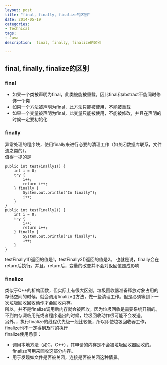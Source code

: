 ```yaml
---
layout: post
title: "final, finally, finalize的区别"
date: 2014-05-19
categories:
- Technical
tags:
- Java
description:  final, finally, finalize的区别

---
```



## final, finally, finalize的区别
### final
* 如果一个类被声明为final，此类被能被重载。因此final和abstract不能同时修饰一个类
* 如果一个方法被声明为final，此方法只能被使用，不能被重载
* 如果一个变量被声明为final，此变量只能被使用，不能被修改，并且在声明的时候一定要初始化

<!-- more -->

### finally
异常处理的程序块，使用finally来进行必要的清理工作（如关闭数据库联系，文件流之类的）。  
值得一提的是  

```
public int testFinally1() {
    int i = 0;
    try {
        i++;
        return i++;
    } finally {
        System.out.println("In finally");
        i++;
    }
}
public int testFinally2() {
    int i = 0;
    try {
        i++;
        return i++;
    } finally {
        System.out.println("In finally");
        i++;
    }
}
```
testFinally1()返回的值是1，testFinally2()返回的值是2。 也就是说，finally会在return后执行。并且，return后，变量的改变并不会对返回值照成影响

### finalize
类似于C++的析构函数，但实际上有很大区别，垃圾回收器准备释放对象占用的存储空间的时候，就会调用finalize()方法，做一些清理工作。但是必须等到下一次垃圾回收回收动作才会回收内存。  
所以，并不是finalize调用后内存就会被回收。因为垃圾回收是需要系统开销的。不到内存濒临用光或者程序退出的时候，垃圾回收动作很可能不会发送。  
另外，，执行finalize的线程优先级一般比较低，所以即使垃圾回收器工作，finalize也不一定得到及时的执行  
finalize使用场景：
  
* 调用本地方法（如C，C++），其申请的内存是不会被垃圾回收器回收的。finalize可用来回收这部分内存。
* 用于发现如文件是否被关闭，连接是否被关闭这种情景。
